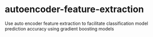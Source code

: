 # autoencoder-feature-extraction
Use auto encoder feature extraction to facilitate classification model prediction accuracy using gradient boosting models
